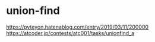 

# union-find
https://pyteyon.hatenablog.com/entry/2019/03/11/200000
https://atcoder.jp/contests/atc001/tasks/unionfind_a
